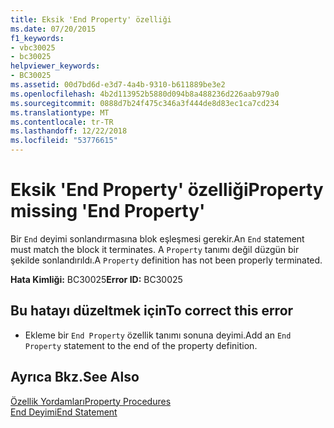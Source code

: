 ```yaml
---
title: Eksik 'End Property' özelliği
ms.date: 07/20/2015
f1_keywords:
- vbc30025
- bc30025
helpviewer_keywords:
- BC30025
ms.assetid: 00d7bd6d-e3d7-4a4b-9310-b611889be3e2
ms.openlocfilehash: 4b2d113952b5880d094b8a488236d226aab979a0
ms.sourcegitcommit: 0888d7b24f475c346a3f444de8d83ec1ca7cd234
ms.translationtype: MT
ms.contentlocale: tr-TR
ms.lasthandoff: 12/22/2018
ms.locfileid: "53776615"
---
```

# <a name="property-missing-end-property"></a><span data-ttu-id="1f498-102">Eksik 'End Property' özelliği</span><span class="sxs-lookup"><span data-stu-id="1f498-102">Property missing 'End Property'</span></span>
<span data-ttu-id="1f498-103">Bir `End` deyimi sonlandırmasına blok eşleşmesi gerekir.</span><span class="sxs-lookup"><span data-stu-id="1f498-103">An `End` statement must match the block it terminates.</span></span> <span data-ttu-id="1f498-104">A `Property` tanımı değil düzgün bir şekilde sonlandırıldı.</span><span class="sxs-lookup"><span data-stu-id="1f498-104">A `Property` definition has not been properly terminated.</span></span>  
  
 <span data-ttu-id="1f498-105">**Hata Kimliği:** BC30025</span><span class="sxs-lookup"><span data-stu-id="1f498-105">**Error ID:** BC30025</span></span>  
  
## <a name="to-correct-this-error"></a><span data-ttu-id="1f498-106">Bu hatayı düzeltmek için</span><span class="sxs-lookup"><span data-stu-id="1f498-106">To correct this error</span></span>  
  
-   <span data-ttu-id="1f498-107">Ekleme bir `End Property` özellik tanımı sonuna deyimi.</span><span class="sxs-lookup"><span data-stu-id="1f498-107">Add an `End Property` statement to the end of the property definition.</span></span>  
  
## <a name="see-also"></a><span data-ttu-id="1f498-108">Ayrıca Bkz.</span><span class="sxs-lookup"><span data-stu-id="1f498-108">See Also</span></span>  
 [<span data-ttu-id="1f498-109">Özellik Yordamları</span><span class="sxs-lookup"><span data-stu-id="1f498-109">Property Procedures</span></span>](../../visual-basic/programming-guide/language-features/procedures/property-procedures.md)  
 [<span data-ttu-id="1f498-110">End Deyimi</span><span class="sxs-lookup"><span data-stu-id="1f498-110">End Statement</span></span>](../../visual-basic/language-reference/statements/end-statement.md)
